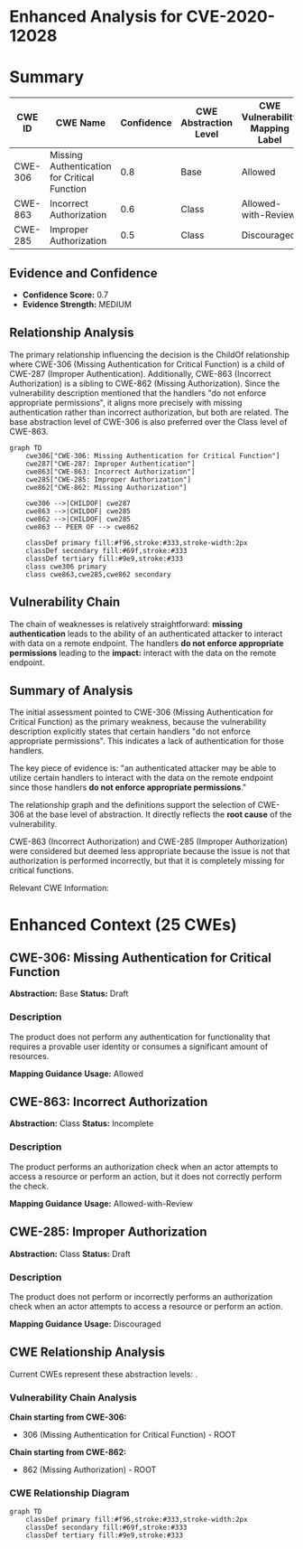 # Enhanced Analysis for CVE-2020-12028

# Summary
| CWE ID | CWE Name | Confidence | CWE Abstraction Level | CWE Vulnerability Mapping Label | CWE-Vulnerability Mapping Notes |
|---|---|---|---|---|---|
| CWE-306 | Missing Authentication for Critical Function | 0.8 | Base | Allowed | Primary CWE |
| CWE-863 | Incorrect Authorization | 0.6 | Class | Allowed-with-Review | Secondary Candidate |
| CWE-285 | Improper Authorization | 0.5 | Class | Discouraged | Secondary Candidate |

## Evidence and Confidence

*   **Confidence Score:** 0.7
*   **Evidence Strength:** MEDIUM

## Relationship Analysis
The primary relationship influencing the decision is the ChildOf relationship where CWE-306 (Missing Authentication for Critical Function) is a child of CWE-287 (Improper Authentication). Additionally, CWE-863 (Incorrect Authorization) is a sibling to CWE-862 (Missing Authorization). Since the vulnerability description mentioned that the handlers "do not enforce appropriate permissions", it aligns more precisely with missing authentication rather than incorrect authorization, but both are related. The base abstraction level of CWE-306 is also preferred over the Class level of CWE-863.

```mermaid
graph TD
    cwe306["CWE-306: Missing Authentication for Critical Function"]
    cwe287["CWE-287: Improper Authentication"]
    cwe863["CWE-863: Incorrect Authorization"]
    cwe285["CWE-285: Improper Authorization"]
    cwe862["CWE-862: Missing Authorization"]

    cwe306 -->|CHILDOF| cwe287
    cwe863 -->|CHILDOF| cwe285
    cwe862 -->|CHILDOF| cwe285
    cwe863 -- PEER OF --> cwe862

    classDef primary fill:#f96,stroke:#333,stroke-width:2px
    classDef secondary fill:#69f,stroke:#333
    classDef tertiary fill:#9e9,stroke:#333
    class cwe306 primary
    class cwe863,cwe285,cwe862 secondary
```

## Vulnerability Chain
The chain of weaknesses is relatively straightforward: **missing authentication** leads to the ability of an authenticated attacker to interact with data on a remote endpoint. The handlers **do not enforce appropriate permissions** leading to the **impact:** interact with the data on the remote endpoint.

## Summary of Analysis
The initial assessment pointed to CWE-306 (Missing Authentication for Critical Function) as the primary weakness, because the vulnerability description explicitly states that certain handlers "do not enforce appropriate permissions". This indicates a lack of authentication for those handlers.

The key piece of evidence is: "an authenticated attacker may be able to utilize certain handlers to interact with the data on the remote endpoint since those handlers **do not enforce appropriate permissions**."

The relationship graph and the definitions support the selection of CWE-306 at the base level of abstraction. It directly reflects the **root cause** of the vulnerability.

CWE-863 (Incorrect Authorization) and CWE-285 (Improper Authorization) were considered but deemed less appropriate because the issue is not that authorization is performed incorrectly, but that it is completely missing for critical functions.

Relevant CWE Information:

# Enhanced Context (25 CWEs)

## CWE-306: Missing Authentication for Critical Function
**Abstraction:** Base
**Status:** Draft

### Description
The product does not perform any authentication for functionality that requires a provable user identity or consumes a significant amount of resources.

**Mapping Guidance**
**Usage:** Allowed

## CWE-863: Incorrect Authorization
**Abstraction:** Class
**Status:** Incomplete

### Description
The product performs an authorization check when an actor attempts to access a resource or perform an action, but it does not correctly perform the check.

**Mapping Guidance**
**Usage:** Allowed-with-Review

## CWE-285: Improper Authorization
**Abstraction:** Class
**Status:** Draft

### Description
The product does not perform or incorrectly performs an authorization check when an actor attempts to access a resource or perform an action.

**Mapping Guidance**
**Usage:** Discouraged


## CWE Relationship Analysis

Current CWEs represent these abstraction levels: .


### Vulnerability Chain Analysis

**Chain starting from CWE-306:**
- 306 (Missing Authentication for Critical Function) - ROOT


**Chain starting from CWE-862:**
- 862 (Missing Authorization) - ROOT



### CWE Relationship Diagram

```mermaid
graph TD
    classDef primary fill:#f96,stroke:#333,stroke-width:2px
    classDef secondary fill:#69f,stroke:#333
    classDef tertiary fill:#9e9,stroke:#333
```